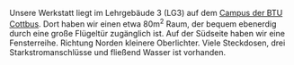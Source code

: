Unsere Werkstatt liegt im Lehrgebäude 3 (LG3) auf dem [Campus der BTU
Cottbus](http://www.tu-cottbus.de/campusplan/). Dort haben wir einen
etwa 80m<sup>2</sup> Raum, der bequem ebenerdig durch eine große
Flügeltür zugänglich ist. Auf der Südseite haben wir eine
Fensterreihe. Richtung Norden kleinere Oberlichter. Viele Steckdosen,
drei Starkstromanschlüsse und fließend Wasser ist vorhanden.